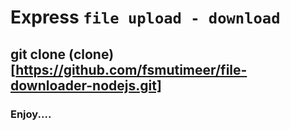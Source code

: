 # Express `file upload - download`

## git clone (clone)[https://github.com/fsmutimeer/file-downloader-nodejs.git]
### Enjoy....
